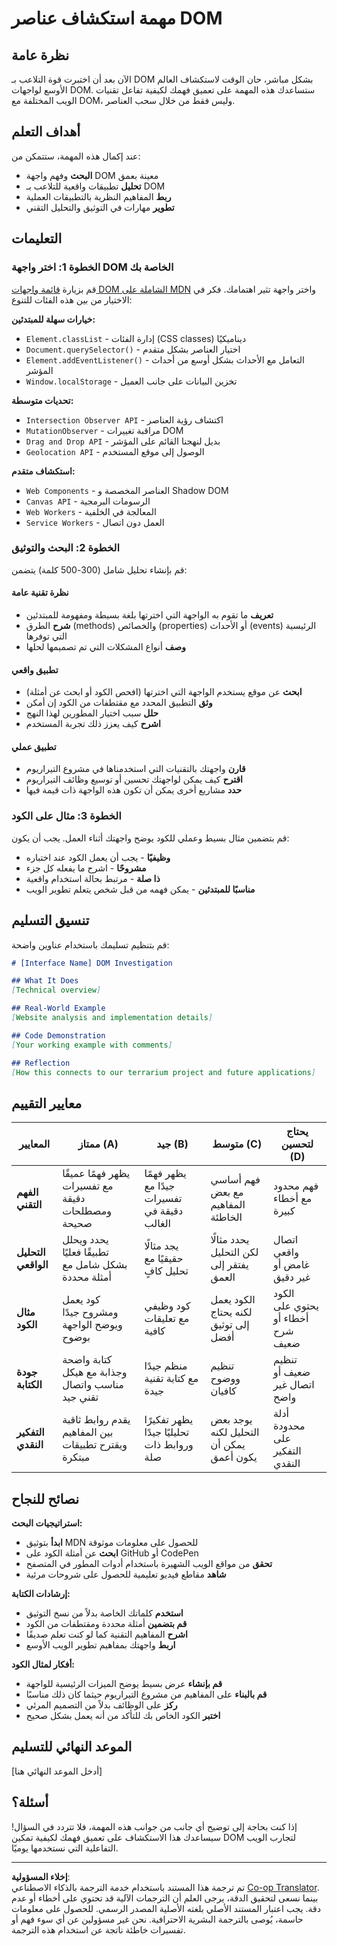 <!--
CO_OP_TRANSLATOR_METADATA:
{
  "original_hash": "947ca5ce7c94aee9c7de7034e762bc17",
  "translation_date": "2025-10-22T14:16:15+00:00",
  "source_file": "3-terrarium/3-intro-to-DOM-and-closures/assignment.md",
  "language_code": "ar"
}
-->
# مهمة استكشاف عناصر DOM

## نظرة عامة

الآن بعد أن اختبرت قوة التلاعب بـ DOM بشكل مباشر، حان الوقت لاستكشاف العالم الأوسع لواجهات DOM. ستساعدك هذه المهمة على تعميق فهمك لكيفية تفاعل تقنيات الويب المختلفة مع DOM، وليس فقط من خلال سحب العناصر.

## أهداف التعلم

عند إكمال هذه المهمة، ستتمكن من:
- **البحث** وفهم واجهة DOM معينة بعمق
- **تحليل** تطبيقات واقعية للتلاعب بـ DOM
- **ربط** المفاهيم النظرية بالتطبيقات العملية
- **تطوير** مهارات في التوثيق والتحليل التقني

## التعليمات

### الخطوة 1: اختر واجهة DOM الخاصة بك

قم بزيارة [قائمة واجهات DOM الشاملة على MDN](https://developer.mozilla.org/docs/Web/API/Document_Object_Model) واختر واجهة تثير اهتمامك. فكر في الاختيار من بين هذه الفئات للتنوع:

**خيارات سهلة للمبتدئين:**
- `Element.classList` - إدارة الفئات (CSS classes) ديناميكيًا
- `Document.querySelector()` - اختيار العناصر بشكل متقدم
- `Element.addEventListener()` - التعامل مع الأحداث بشكل أوسع من أحداث المؤشر
- `Window.localStorage` - تخزين البيانات على جانب العميل

**تحديات متوسطة:**
- `Intersection Observer API` - اكتشاف رؤية العناصر
- `MutationObserver` - مراقبة تغييرات DOM
- `Drag and Drop API` - بديل لنهجنا القائم على المؤشر
- `Geolocation API` - الوصول إلى موقع المستخدم

**استكشاف متقدم:**
- `Web Components` - العناصر المخصصة و Shadow DOM
- `Canvas API` - الرسومات البرمجية
- `Web Workers` - المعالجة في الخلفية
- `Service Workers` - العمل دون اتصال

### الخطوة 2: البحث والتوثيق

قم بإنشاء تحليل شامل (300-500 كلمة) يتضمن:

#### نظرة تقنية عامة
- **تعريف** ما تقوم به الواجهة التي اخترتها بلغة بسيطة ومفهومة للمبتدئين
- **شرح** الطرق (methods) والخصائص (properties) أو الأحداث (events) الرئيسية التي توفرها
- **وصف** أنواع المشكلات التي تم تصميمها لحلها

#### تطبيق واقعي
- **ابحث** عن موقع يستخدم الواجهة التي اخترتها (افحص الكود أو ابحث عن أمثلة)
- **وثق** التطبيق المحدد مع مقتطفات من الكود إن أمكن
- **حلل** سبب اختيار المطورين لهذا النهج
- **اشرح** كيف يعزز ذلك تجربة المستخدم

#### تطبيق عملي
- **قارن** واجهتك بالتقنيات التي استخدمناها في مشروع التيراريوم
- **اقترح** كيف يمكن لواجهتك تحسين أو توسيع وظائف التيراريوم
- **حدد** مشاريع أخرى يمكن أن تكون هذه الواجهة ذات قيمة فيها

### الخطوة 3: مثال على الكود

قم بتضمين مثال بسيط وعملي للكود يوضح واجهتك أثناء العمل. يجب أن يكون:
- **وظيفيًا** - يجب أن يعمل الكود عند اختباره
- **مشروحًا** - اشرح ما يفعله كل جزء
- **ذا صلة** - مرتبط بحالة استخدام واقعية
- **مناسبًا للمبتدئين** - يمكن فهمه من قبل شخص يتعلم تطوير الويب

## تنسيق التسليم

قم بتنظيم تسليمك باستخدام عناوين واضحة:

```markdown
# [Interface Name] DOM Investigation

## What It Does
[Technical overview]

## Real-World Example
[Website analysis and implementation details]

## Code Demonstration
[Your working example with comments]

## Reflection
[How this connects to our terrarium project and future applications]
```

## معايير التقييم

| المعايير | ممتاز (A) | جيد (B) | متوسط (C) | يحتاج لتحسين (D) |
|----------|-----------|----------|-----------|------------------|
| **الفهم التقني** | يظهر فهمًا عميقًا مع تفسيرات دقيقة ومصطلحات صحيحة | يظهر فهمًا جيدًا مع تفسيرات دقيقة في الغالب | فهم أساسي مع بعض المفاهيم الخاطئة | فهم محدود مع أخطاء كبيرة |
| **التحليل الواقعي** | يحدد ويحلل تطبيقًا فعليًا بشكل شامل مع أمثلة محددة | يجد مثالًا حقيقيًا مع تحليل كافٍ | يحدد مثالًا لكن التحليل يفتقر إلى العمق | اتصال واقعي غامض أو غير دقيق |
| **مثال الكود** | كود يعمل ومشروح جيدًا ويوضح الواجهة بوضوح | كود وظيفي مع تعليقات كافية | الكود يعمل لكنه يحتاج إلى توثيق أفضل | الكود يحتوي على أخطاء أو شرح ضعيف |
| **جودة الكتابة** | كتابة واضحة وجذابة مع هيكل مناسب واتصال تقني جيد | منظم جيدًا مع كتابة تقنية جيدة | تنظيم ووضوح كافيان | تنظيم ضعيف أو اتصال غير واضح |
| **التفكير النقدي** | يقدم روابط ثاقبة بين المفاهيم ويقترح تطبيقات مبتكرة | يظهر تفكيرًا تحليليًا جيدًا وروابط ذات صلة | يوجد بعض التحليل لكنه يمكن أن يكون أعمق | أدلة محدودة على التفكير النقدي |

## نصائح للنجاح

**استراتيجيات البحث:**
- **ابدأ** بتوثيق MDN للحصول على معلومات موثوقة
- **ابحث** عن أمثلة الكود على GitHub أو CodePen
- **تحقق** من مواقع الويب الشهيرة باستخدام أدوات المطور في المتصفح
- **شاهد** مقاطع فيديو تعليمية للحصول على شروحات مرئية

**إرشادات الكتابة:**
- **استخدم** كلماتك الخاصة بدلاً من نسخ التوثيق
- **قم بتضمين** أمثلة محددة ومقتطفات من الكود
- **اشرح** المفاهيم التقنية كما لو كنت تعلم صديقًا
- **اربط** واجهتك بمفاهيم تطوير الويب الأوسع

**أفكار لمثال الكود:**
- **قم بإنشاء** عرض بسيط يوضح الميزات الرئيسية للواجهة
- **قم بالبناء** على المفاهيم من مشروع التيراريوم حيثما كان ذلك مناسبًا
- **ركز** على الوظائف بدلاً من التصميم المرئي
- **اختبر** الكود الخاص بك للتأكد من أنه يعمل بشكل صحيح

## الموعد النهائي للتسليم

[أدخل الموعد النهائي هنا]

## أسئلة؟

إذا كنت بحاجة إلى توضيح أي جانب من جوانب هذه المهمة، فلا تتردد في السؤال! سيساعدك هذا الاستكشاف على تعميق فهمك لكيفية تمكين DOM لتجارب الويب التفاعلية التي نستخدمها يوميًا.

---

**إخلاء المسؤولية**:  
تم ترجمة هذا المستند باستخدام خدمة الترجمة بالذكاء الاصطناعي [Co-op Translator](https://github.com/Azure/co-op-translator). بينما نسعى لتحقيق الدقة، يرجى العلم أن الترجمات الآلية قد تحتوي على أخطاء أو عدم دقة. يجب اعتبار المستند الأصلي بلغته الأصلية المصدر الرسمي. للحصول على معلومات حاسمة، يُوصى بالترجمة البشرية الاحترافية. نحن غير مسؤولين عن أي سوء فهم أو تفسيرات خاطئة ناتجة عن استخدام هذه الترجمة.
